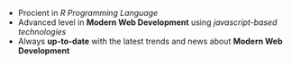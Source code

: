 * Procient in _R Programming Language_
* Advanced level in __Modern Web Development__ using *javascript-based technologies*
* Always **up-to-date** with the latest trends and news about **Modern Web Development**
